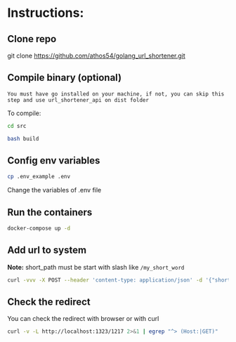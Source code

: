# Instructions:

## Clone repo

git clone https://github.com/athos54/golang_url_shortener.git

## Compile binary (optional)

`You must have go installed on your machine, if not, you can skip this step and use url_shortener_api on dist folder`

To compile:

```bash
cd src
```

```bash
bash build
```

## Config env variables

```bash
cp .env_example .env
```

Change the variables of .env file

## Run the containers

```bash
docker-compose up -d
```

## Add url to system

**Note:** short_path must be start with slash like `/my_short_word`

```bash
curl -vvv -X POST --header 'content-type: application/json' -d '{"short_path":"/1217", "long_url": "https://google.es"}' http://localhost:1323
```

## Check the redirect

You can check the redirect with browser or with curl

```bash
curl -v -L http://localhost:1323/1217 2>&1 | egrep "^> (Host:|GET)"
```